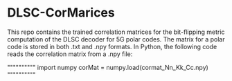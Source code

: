 # DLSC-CorMarices
This repo contains the trained correlation matrices for the bit-flipping metric computation of the DLSC decoder for 5G polar codes.
The matrix for a polar code is stored in both .txt and .npy formats.
In Python, the following code reads the correlation matrix from a .npy file:

""""""""""
import numpy
corMat = numpy.load(cormat_Nn_Kk_Cc.npy)
""""""""""
